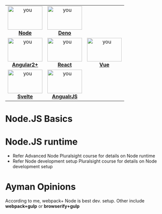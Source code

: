 
<table>
<center>

   <tr>
    <td align="center"><a href="# Node.JS Basics"><img src="https://upload.wikimedia.org/wikipedia/commons/thumb/d/d9/Node.js_logo.svg/1200px-Node.js_logo.svg.png" width="110px;" height="75px;" alt="you"/><br /><b>Node</b></a></td>
      <td align="center"><a href="/Node/Deno/README.md"><img src="https://webclerks.at/assets/images/blog/deno-logo.png" width="110px;" height="75px;" alt="you"/><br /><b>Deno</b></a></td>
   
  </tr>
     <tr>
    <td align="center"><a href="/Node/Angular/README.md"><img src="https://content.techgig.com/thumb/msid-70553803,width-860,resizemode-4/Introduction-to-AngularJS-and-why-you-should-learn-it.jpg?48655" width="110px;" height="75px;" alt="you"/><br /><b>Angular2+</b></a></td>
      <td align="center"><a href="/Node/React/README.md"><img src="https://reactjs.org/logo-og.png" width="110px;" height="75px;" alt="you"/><br /><b>React</b></a></td>
         <td align="center"><a href="/Node/Vue/README.md"><img src="https://cdn-images-1.medium.com/max/1200/1*yeAO-nwsAqnzr7k-zoDkoQ.png" width="110px;" height="75px;" alt="you"/><br /><b>Vue</b></a></td>
   
  </tr>
    <tr>
    <td align="center"><a href="/Node/Svelte/README.md"><img src="https://upload.wikimedia.org/wikipedia/commons/thumb/d/d9/Node.js_logo.svg/1200px-Node.js_logo.svg.png" width="110px;" height="75px;" alt="you"/><br /><b>Svelte</b></a></td>
   <td align="center"><a href="/Node/AngularJS/README.md"><img src="https://sdtimes.com/wp-content/uploads/2018/01/angularjs-logo-300x162.jpgg" width="110px;" height="75px;" alt="you"/><br /><b>AngualrJS</b></a></td>
   
  </tr>
</table>
</center>

# Node.JS Basics
# Node.JS runtime

- Refer Advanced Node Pluralsight course for details on Node runtime
- Refer Node development setup Pluralsight course for details on  Node development setup

# Ayman Opinions
According to me, webpack+ Node is best dev. setup. Other include **webpack+gulp** or **browserify+gulp**
